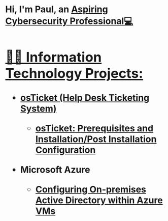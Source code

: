 <h1>Hi, I'm Paul, an <a href=https://www.linkedin.com/in/paul-cabrera-001052205/> Aspiring Cybersecurity Professional💻


 <h2>👨‍💻 Information Technology Projects:</h2>

- <b>osTicket (Help Desk Ticketing System)</b>
  - [osTicket: Prerequisites and Installation/Post Installation Configuration](https://github.com/Paulc424/osticket-prereqs.git)
  
- <b>Microsoft Azure</b>
  - [Configuring On-premises Active Directory within Azure VMs](https://github.com/Paulc424/deployactivedirectory.git)
  
